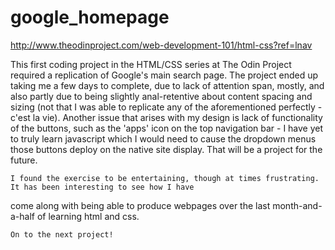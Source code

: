 # google_homepage
<title>
Google Homepage Replication
</title>

http://www.theodinproject.com/web-development-101/html-css?ref=lnav

<body>
    This first coding project in the HTML/CSS series at The Odin Project required a replication of Google's
main search page. The project ended up taking me a few days to complete, due to lack of attention span,
mostly, and also partly due to being slightly anal-retentive about content spacing and sizing (not that I was able 
to replicate any of the aforementioned perfectly - c'est la vie). Another issue that arises with my design is lack 
of functionality of the buttons, such as the 'apps' icon on the top navigation bar - I have yet to truly learn 
javascript which I would need to cause the dropdown menus those buttons deploy on the native site display. That 
will be a project for the future.

    I found the exercise to be entertaining, though at times frustrating. It has been interesting to see how I have 
come along with being able to produce webpages over the last month-and-a-half of learning html and css. 

    On to the next project!



</body>